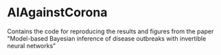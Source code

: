 # AIAgainstCorona
Contains the code for reproducing the results and figures from the paper "Model-based Bayesian inference of disease outbreaks with invertible neural networks"
